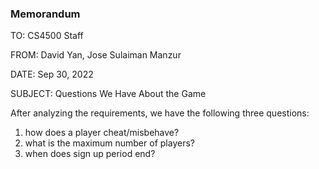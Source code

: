 ### Memorandum

TO: CS4500 Staff 

FROM: David Yan, Jose Sulaiman Manzur

DATE: Sep 30, 2022

SUBJECT: Questions We Have About the Game

After analyzing the requirements, we have the following three questions:

1. how does a player cheat/misbehave?
2. what is the maximum number of players?
3. when does sign up period end?